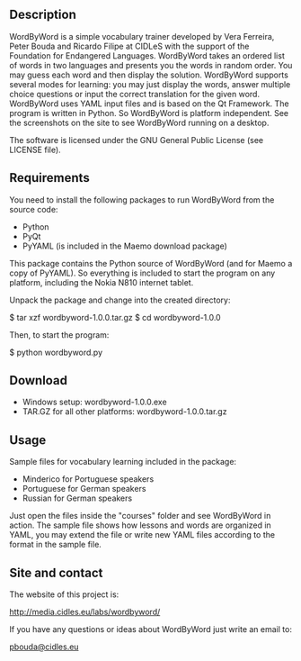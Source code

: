 Description
-----------
WordByWord is a simple vocabulary trainer developed by Vera Ferreira, 
Peter Bouda and Ricardo Filipe at CIDLeS with the support of the
Foundation for Endangered Languages. 
WordByWord takes an ordered list of words in two languages and presents
you the words in random order. You may guess each word and then 
display the solution. WordByWord supports several modes for learning: 
you may just display the words, answer multiple choice questions or 
input the correct translation for the given word.
WordByWord uses YAML input files and is based on the Qt Framework. The
program is written in Python. So WordByWord is platform independent.
See the screenshots on the site to see WordByWord running
on a desktop.

The software is licensed under the GNU General Public License (see 
LICENSE file).


Requirements
------------
You need to install the following packages to run WordByWord from the source code:

- Python
- PyQt
- PyYAML (is included in the Maemo download package)

This package contains the Python source of WordByWord (and for Maemo a
copy of PyYAML). So everything is included to start the program on any
platform, including the Nokia N810 internet tablet.

Unpack the package and change into the created directory:

$ tar xzf wordbyword-1.0.0.tar.gz
$ cd wordbyword-1.0.0

Then, to start the program:

$ python wordbyword.py


Download
--------

- Windows setup: wordbyword-1.0.0.exe
- TAR.GZ for all other platforms: wordbyword-1.0.0.tar.gz


Usage
-----

Sample files for vocabulary learning included in the package:

- Minderico for Portuguese speakers
- Portuguese for German speakers
- Russian for German speakers

Just open the files inside the "courses" folder and
see WordByWord in action.
The sample file shows how lessons and words are organized in YAML,
you may extend the file or write new YAML files according to the format
in the sample file. 


Site and contact
----------------
The website of this project is:

http://media.cidles.eu/labs/wordbyword/

If you have any questions or ideas about WordByWord just write an email
to:

pbouda@cidles.eu